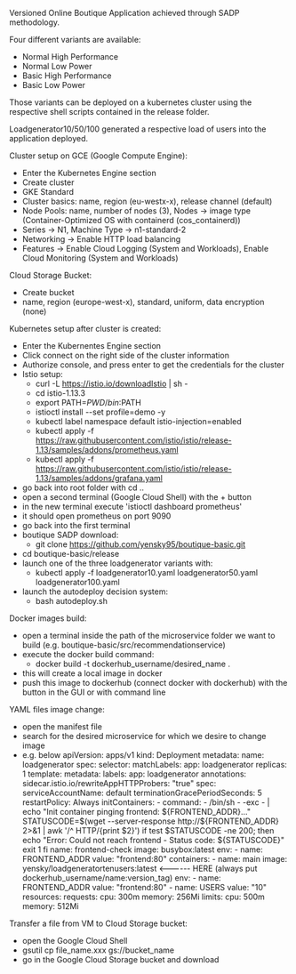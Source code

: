 Versioned Online Boutique Application achieved through SADP methodology. 

Four different variants are available:
- Normal High Performance
- Normal Low Power
- Basic High Performance 
- Basic Low Power

Those variants can be deployed on a kubernetes cluster using the respective shell scripts contained in the release folder. 

Loadgenerator10/50/100 generated a respective load of users into the application deployed. 

Cluster setup on GCE (Google Compute Engine):

- Enter the Kubernetes Engine section 
- Create cluster 
- GKE Standard
- Cluster basics: name, region (eu-westx-x), release channel (default)
- Node Pools: name, number of nodes (3), Nodes -> image type (Container-Optimized OS with containerd (cos_containerd))
- Series -> N1, Machine Type -> n1-standard-2
- Networking -> Enable HTTP load balancing
- Features -> Enable Cloud Logging (System and Workloads), Enable Cloud Monitoring (System and Workloads)

Cloud Storage Bucket:

- Create bucket
- name, region (europe-west-x), standard, uniform, data encryption (none)

Kubernetes setup after cluster is created:

- Enter the Kubernentes Engine section
- Click connect on the right side of the cluster information 
- Authorize console, and press enter to get the credentials for the cluster
- Istio setup:
  - curl -L https://istio.io/downloadIstio | sh -
  - cd istio-1.13.3
  - export PATH=$PWD/bin:$PATH
  - istioctl install --set profile=demo -y
  - kubectl label namespace default istio-injection=enabled
  - kubectl apply -f https://raw.githubusercontent.com/istio/istio/release-1.13/samples/addons/prometheus.yaml
  - kubectl apply -f https://raw.githubusercontent.com/istio/istio/release-1.13/samples/addons/grafana.yaml
- go back into root folder with cd ..
- open a second terminal (Google Cloud Shell) with the + button
- in the new terminal execute 'istioctl dashboard prometheus'
- it should open prometheus on port 9090
- go back into the first terminal
- boutique SADP download:
  - git clone https://github.com/yensky95/boutique-basic.git
- cd boutique-basic/release
- launch one of the three loadgenerator variants with:
  - kubectl apply -f loadgenerator10.yaml
                     loadgenerator50.yaml
                     loadgenerator100.yaml
- launch the autodeploy decision system:
  - bash autodeploy.sh

Docker images build:

- open a terminal inside the path of the microservice folder we want to build (e.g. boutique-basic/src/recommendationservice)
- execute the docker build command:
  -  docker build -t dockerhub_username/desired_name .
- this will create a local image in docker
- push this image to dockerhub (connect docker with dockerhub) with the button in the GUI or with command line 

YAML files image change:

- open the manifest file 
- search for the desired microservice for which we desire to change image
- e.g. below
apiVersion: apps/v1
kind: Deployment
metadata:
  name: loadgenerator
spec:
  selector:
    matchLabels:
      app: loadgenerator
  replicas: 1
  template:
    metadata:
      labels:
        app: loadgenerator
      annotations:
        sidecar.istio.io/rewriteAppHTTPProbers: "true"
    spec:
      serviceAccountName: default
      terminationGracePeriodSeconds: 5
      restartPolicy: Always
      initContainers:
      - command:
        - /bin/sh
        - -exc
        - |
          echo "Init container pinging frontend: ${FRONTEND_ADDR}..."
          STATUSCODE=$(wget --server-response http://${FRONTEND_ADDR} 2>&1 | awk '/^  HTTP/{print $2}')
          if test $STATUSCODE -ne 200; then
              echo "Error: Could not reach frontend - Status code: ${STATUSCODE}"
              exit 1
          fi
        name: frontend-check
        image: busybox:latest
        env:
        - name: FRONTEND_ADDR
          value: "frontend:80"
      containers:
      - name: main
        image: yensky/loadgeneratortenusers:latest  <------ HERE (always put dockerhub_username/name:version_tag)
        env:
        - name: FRONTEND_ADDR
          value: "frontend:80"
        - name: USERS
          value: "10"
        resources:
          requests:
            cpu: 300m
            memory: 256Mi
          limits:
            cpu: 500m
            memory: 512Mi


Transfer a file from VM to Cloud Storage bucket:

- open the Google Cloud Shell
- gsutil cp file_name.xxx gs://bucket_name
- go in the Google Cloud Storage bucket and download